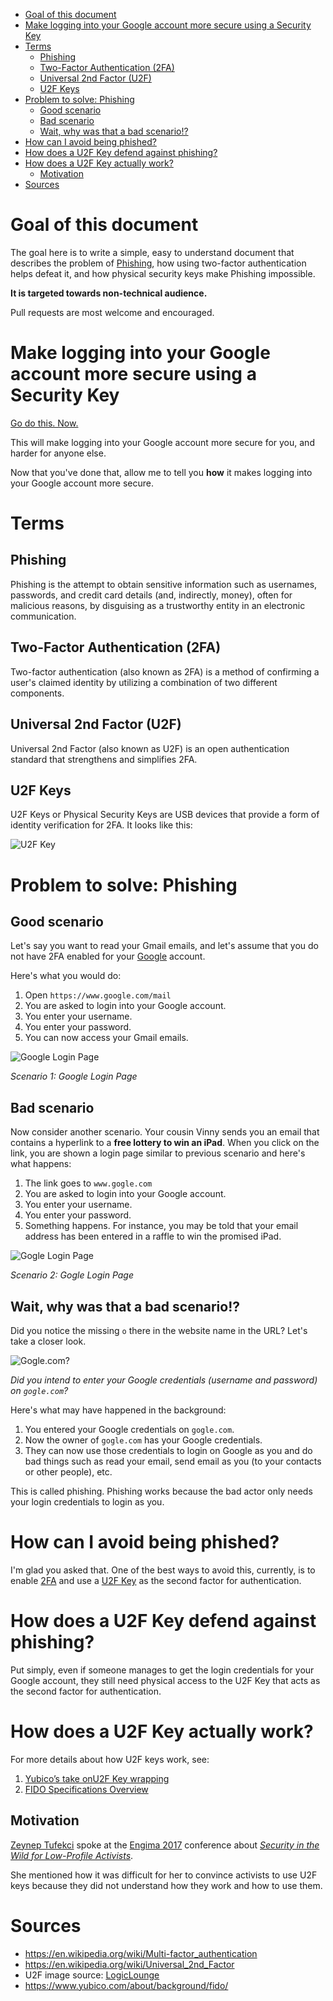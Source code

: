 <!-- TOC depthFrom:1 depthTo:6 withLinks:1 updateOnSave:1 orderedList:0 -->

- [Goal of this document](#goal-of-this-document)
- [Make logging into your Google account more secure using a Security Key](#make-logging-into-your-google-account-more-secure-using-a-security-key)
- [Terms](#terms)
	- [Phishing](#phishing)
	- [Two-Factor Authentication (2FA)](#two-factor-authentication-2fa)
	- [Universal 2nd Factor (U2F)](#universal-2nd-factor-u2f)
	- [U2F Keys](#u2f-keys)
- [Problem to solve: Phishing](#problem-to-solve-phishing)
	- [Good scenario](#good-scenario)
	- [Bad scenario](#bad-scenario)
	- [Wait, why was that a bad scenario!?](#wait-why-was-that-a-bad-scenario)
- [How can I avoid being phished?](#how-can-i-avoid-being-phished)
- [How does a U2F Key defend against phishing?](#how-does-a-u2f-key-defend-against-phishing)
- [How does a U2F Key actually work?](#how-does-a-u2f-key-actually-work)
	- [Motivation](#motivation)
- [Sources](#sources)

<!-- /TOC -->

# Goal of this document

The goal here is to write a simple, easy to understand document that describes
the problem of [Phishing](#phishing), how using two-factor authentication helps
defeat it, and how physical security keys make Phishing impossible.

**It is targeted towards non-technical audience.**

Pull requests are most welcome and encouraged.

# Make logging into your Google account more secure using a Security Key

[Go do this. Now.]()

This will make logging into your Google account more secure for you, and harder
for anyone else.

Now that you've done that, allow me to tell you **how** it makes logging into
your Google account more secure.

# Terms

## Phishing

Phishing is the attempt to obtain sensitive information such as usernames,
passwords, and credit card details (and, indirectly, money), often for malicious
reasons, by disguising as a trustworthy entity in an electronic communication.

## Two-Factor Authentication (2FA)

Two-factor authentication (also known as 2FA) is a method of confirming a user's
claimed identity by utilizing a combination of two different components.

## Universal 2nd Factor (U2F)

Universal 2nd Factor (also known as U2F) is an open authentication standard that
strengthens and simplifies 2FA.

## U2F Keys

U2F Keys or Physical Security Keys are USB devices that provide a form of
identity verification for 2FA. It looks like this:

![U2F Key](U2FKey.jpg)

# Problem to solve: Phishing

## Good scenario

Let's say you want to read your Gmail emails, and let's assume that you do not
have 2FA enabled for your [Google](https://www.google.com) account.

Here's what you would do:

1. Open ```https://www.google.com/mail```
1. You are asked to login into your Google account.
1. You enter your username.
1. You enter your password.
1. You can now access your Gmail emails.

![Google Login Page](GoogleLoginPageSmall.png)

*Scenario 1: Google Login Page*

## Bad scenario

Now consider another scenario. Your cousin Vinny sends you an email that
contains a hyperlink to a **free lottery to win an iPad**. When you click on the
link, you are shown a login page similar to previous scenario and here's what
happens:

1. The link goes to ```www.gogle.com```
1. You are asked to login into your Google account.
1. You enter your username.
1. You enter your password.
1. Something happens. For instance, you may be told that your email address has
been entered in a raffle to win the promised iPad.

![Gogle Login Page](GogleLoginPageSmall.png)

*Scenario 2: Gogle Login Page*

## Wait, why was that a bad scenario!?

Did you notice the missing ```o``` there in the website name in the URL?
Let's take a closer look.

![Gogle.com?](AccountsGogleCom.png)

*Did you intend to enter your Google credentials (username and password) on ```gogle.com```?*

Here's what may have happened in the background:

1. You entered your Google credentials on ```gogle.com```.
1. Now the owner of ```gogle.com``` has your Google credentials.
1. They can now use those credentials to login on Google as you and do bad things such as read your email, send email as you (to your contacts or other people),
etc.

This is called phishing. Phishing works because the bad actor only needs your
login credentials to login as you.

# How can I avoid being phished?

I'm glad you asked that. One of the best ways to avoid this, currently, is to
enable [2FA](#two-factor-authentication-2fa) and use a [U2F Key](#u2f-keys) as
the second factor for authentication.

# How does a U2F Key defend against phishing?

Put simply, even if someone manages to get the login credentials for your Google
account, they still need physical access to the U2F Key that acts as the second
factor for authentication.

# How does a U2F Key actually work?

For more details about how U2F keys work, see:

1. [Yubico’s take onU2F Key wrapping](https://www.yubico.com/2014/11/yubicos-u2f-key-wrapping/)
2. [FIDO Specifications Overview](https://fidoalliance.org/specifications/overview/)

## Motivation

[Zeynep Tufekci](https://en.wikipedia.org/wiki/Zeynep_Tufekci) spoke at the
[Engima 2017](https://www.usenix.org/conference/enigma2017) conference about
*[Security in the Wild for Low-Profile Activists](https://github.com/aawc/Enigma2017Notes#security-in-the-wild-for-low-profile-activists)*.

She mentioned how it was difficult for her to convince activists to use U2F keys
because they did not understand how they work and how to use them.

# Sources

- <https://en.wikipedia.org/wiki/Multi-factor_authentication>
- <https://en.wikipedia.org/wiki/Universal_2nd_Factor>
- U2F image source: [LogicLounge](https://www.youtube.com/watch?v=EVx3QkJ8_J0)
- https://www.yubico.com/about/background/fido/
